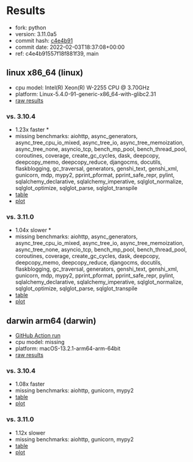 # Results

- fork: python
- version: 3.11.0a5
- commit hash: [c4e4b91](https://github.com/python/cpython/commit/c4e4b91)
- commit date: 2022-02-03T18:37:08+00:00
- ref: c4e4b91557f18f881f39, main

## linux x86_64 (linux)

- cpu model: Intel(R) Xeon(R) W-2255 CPU @ 3.70GHz
- platform: Linux-5.4.0-91-generic-x86_64-with-glibc2.31
- [raw results](bm-20220203-linux-x86_64-python-main-3.11.0a5-c4e4b91.json)

### vs. 3.10.4

- 1.23x faster \*
- missing benchmarks: aiohttp, async_generators, async_tree_cpu_io_mixed, async_tree_io, async_tree_memoization, async_tree_none, asyncio_tcp, bench_mp_pool, bench_thread_pool, coroutines, coverage, create_gc_cycles, dask, deepcopy, deepcopy_memo, deepcopy_reduce, djangocms, docutils, flaskblogging, gc_traversal, generators, genshi_text, genshi_xml, gunicorn, mdp, mypy2, pprint_pformat, pprint_safe_repr, pylint, sqlalchemy_declarative, sqlalchemy_imperative, sqlglot_normalize, sqlglot_optimize, sqlglot_parse, sqlglot_transpile
- [table](bm-20220203-linux-x86_64-python-main-3.11.0a5-c4e4b91-vs-3.10.4.md)
- [plot](bm-20220203-linux-x86_64-python-main-3.11.0a5-c4e4b91-vs-3.10.4.png)

### vs. 3.11.0

- 1.04x slower \*
- missing benchmarks: aiohttp, async_generators, async_tree_cpu_io_mixed, async_tree_io, async_tree_memoization, async_tree_none, asyncio_tcp, bench_mp_pool, bench_thread_pool, coroutines, coverage, create_gc_cycles, dask, deepcopy, deepcopy_memo, deepcopy_reduce, djangocms, docutils, flaskblogging, gc_traversal, generators, genshi_text, genshi_xml, gunicorn, mdp, mypy2, pprint_pformat, pprint_safe_repr, pylint, sqlalchemy_declarative, sqlalchemy_imperative, sqlglot_normalize, sqlglot_optimize, sqlglot_parse, sqlglot_transpile
- [table](bm-20220203-linux-x86_64-python-main-3.11.0a5-c4e4b91-vs-3.11.0.md)
- [plot](bm-20220203-linux-x86_64-python-main-3.11.0a5-c4e4b91-vs-3.11.0.png)

## darwin arm64 (darwin)

- [GitHub Action run](https://github.com/faster-cpython/benchmarking/actions/runs/4494503386)
- cpu model: missing
- platform: macOS-13.2.1-arm64-arm-64bit
- [raw results](bm-20220203-darwin-arm64-python-c4e4b91557f18f881f39-3.11.0a5-c4e4b91.json)

### vs. 3.10.4

- 1.08x faster
- missing benchmarks: aiohttp, gunicorn, mypy2
- [table](bm-20220203-darwin-arm64-python-c4e4b91557f18f881f39-3.11.0a5-c4e4b91-vs-3.10.4.md)
- [plot](bm-20220203-darwin-arm64-python-c4e4b91557f18f881f39-3.11.0a5-c4e4b91-vs-3.10.4.png)

### vs. 3.11.0

- 1.12x slower
- missing benchmarks: aiohttp, gunicorn, mypy2
- [table](bm-20220203-darwin-arm64-python-c4e4b91557f18f881f39-3.11.0a5-c4e4b91-vs-3.11.0.md)
- [plot](bm-20220203-darwin-arm64-python-c4e4b91557f18f881f39-3.11.0a5-c4e4b91-vs-3.11.0.png)

